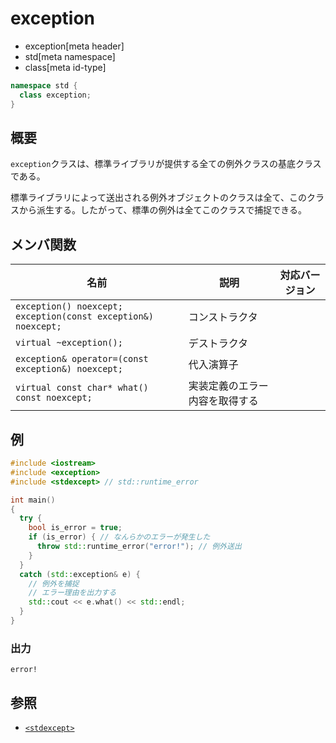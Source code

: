 # exception
* exception[meta header]
* std[meta namespace]
* class[meta id-type]

```cpp
namespace std {
  class exception;
}
```

## 概要
`exception`クラスは、標準ライブラリが提供する全ての例外クラスの基底クラスである。

標準ライブラリによって送出される例外オブジェクトのクラスは全て、このクラスから派生する。したがって、標準の例外は全てこのクラスで捕捉できる。


## メンバ関数

| 名前 | 説明 | 対応バージョン |
|----------------------------------------|---------------------------------------------|-------|
| `exception() noexcept;`<br/>`exception(const exception&) noexcept;` | コンストラクタ | |
| `virtual ~exception();` | デストラクタ | |
| `exception& operator=(const exception&) noexcept;` | 代入演算子 | |
| `virtual const char* what() const noexcept;` | 実装定義のエラー内容を取得する | |


## 例
```cpp example
#include <iostream>
#include <exception>
#include <stdexcept> // std::runtime_error

int main()
{
  try {
    bool is_error = true;
    if (is_error) { // なんらかのエラーが発生した
      throw std::runtime_error("error!"); // 例外送出
    }
  }
  catch (std::exception& e) {
    // 例外を捕捉
    // エラー理由を出力する
    std::cout << e.what() << std::endl;
  }
}
```

### 出力
```
error!
```


## 参照

- [`<stdexcept>`](/reference/stdexcept.md)
